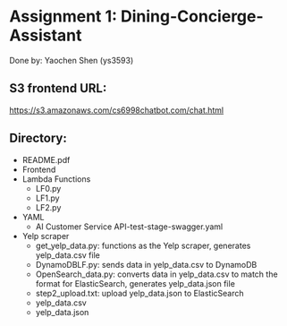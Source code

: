 # Assignment 1: Dining-Concierge-Assistant

Done by: Yaochen Shen (ys3593)

S3 frontend URL:
----
https://s3.amazonaws.com/cs6998chatbot.com/chat.html

Directory:
----
- README.pdf
- Frontend
- Lambda Functions
  - LF0.py
  - LF1.py
  - LF2.py
- YAML
  - AI Customer Service API-test-stage-swagger.yaml
- Yelp scraper
  - get_yelp_data.py: functions as the Yelp scraper, generates yelp_data.csv file
  - DynamoDBLF.py: sends data in yelp_data.csv to DynamoDB
  - OpenSearch_data.py: converts data in yelp_data.csv to match the format for ElasticSearch, generates yelp_data.json file
  - step2_upload.txt: upload yelp_data.json to ElasticSearch
  - yelp_data.csv
  - yelp_data.json


